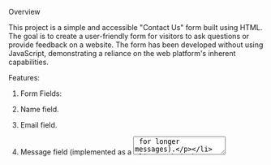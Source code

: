 Overview

This project is a simple and accessible "Contact Us" form built using HTML. The goal is to create a user-friendly form for visitors to ask questions or provide feedback on a website. The form has been developed without using JavaScript, demonstrating a reliance on the web platform's inherent capabilities.

Features:

   1. Form Fields:
  
  1. Name field.
  2. Email field.
  3. Message field (implemented as a <textarea> for longer messages).
  4. Submit button.

   2. Submission:

The form is set to submit data to the specified API URL (https://www.greatfrontend.com/api/questions/contact-form) using the HTTP POST method.

  3. Accessibility:

Fields are linked to <label> elements for improved accessibility.
<label for="some-id"> and <input id="some-id"> are used to define the relationship between labels and inputs.

  4. Styling:

 The form is styled for better presentation, with a clean and responsive design.
  
 The "Send" button has a grey background color for a modern and sleek appearance.
  
How to Use:
  Fill in the required information in the respective fields.
  Click on the "Send" button to submit the form.

Testing:
  Fields can be updated individually.
  Form submission can be triggered by clicking the "Send" button or hitting enter on the fields.
  Success alert is displayed if all fields are filled during submission.

Technologies Used:
HTML
CSS
